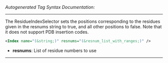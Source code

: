 _Autogenerated Tag Syntax Documentation:_

---
The ResidueIndexSelector sets the positions corresponding to the residues given in the resnums string to true, and all other positions to false. Note that it does not support PDB insertion codes.

```xml
<Index name="(&string;)" resnums="(&resnum_list_with_ranges;)" />
```

-   **resnums**: List of residue numbers to use

---

